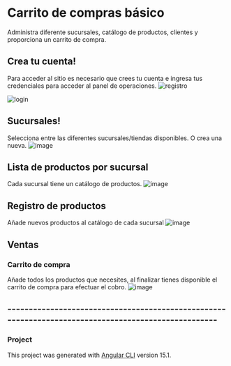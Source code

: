 # Carrito de compras básico
Administra diferente sucursales, catálogo de productos, clientes y proporciona un carrito de compra.

## Crea tu cuenta!
Para acceder al sitio es necesario que crees tu cuenta e ingresa tus credenciales para acceder al panel de operaciones.
![registro](https://user-images.githubusercontent.com/68396707/236649011-1cf07271-7802-4712-aef2-9a538a6da7bd.png)

![login](https://user-images.githubusercontent.com/68396707/236649059-6858c09f-b7b9-456b-8a7c-0fd3763c1fca.png)

## Sucursales!
Selecciona entre las diferentes sucursales/tiendas disponibles. O crea una nueva.
![image](https://user-images.githubusercontent.com/68396707/236650308-55b4e9de-8fe3-459f-946b-c9af92755c8e.png)


## Lista de productos por sucursal
Cada sucursal tiene un catálogo de productos. 
![image](https://user-images.githubusercontent.com/68396707/236650408-4fe2d4ef-a079-47e0-b436-34304fbbba7f.png)



## Registro de productos
Añade nuevos productos al catálogo de cada sucursal
![image](https://user-images.githubusercontent.com/68396707/236650398-0e86a789-dc27-424c-a6d7-ed53a6f11aef.png)

## Ventas
### Carrito de compra
Añade todos los productos que necesites, al finalizar tienes disponible el carrito de compra para efectuar el cobro.
![image](https://user-images.githubusercontent.com/68396707/236650558-948f9c01-f8ef-4c3f-8eb7-b3fde1a784e9.png)

## ----------------------------------------------------------------------------------------------------

### Project

This project was generated with [Angular CLI](https://github.com/angular/angular-cli) version 15.1.
